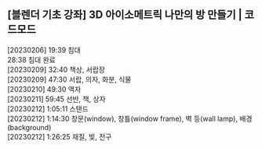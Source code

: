 
## [블렌더 기초 강좌] 3D 아이소메트릭 나만의 방 만들기 | 코드모드  
[20230206] 19:39  침대  
28:38 침대 완료  
[20230209] 32:40 책상, 서랍장  
[20230209] 47:30 서랍, 의자, 화분, 식물  
[20230210] 49:30 액자  
[20230211] 59:45 선반, 책, 상자  
[20230212] 1:05:11 스탠드  
[20230212] 1:14:30 창문(window), 창틀(window frame), 벽 등(wall lamp), 배경(background)    
[20230212] 1:26:25 재질, 빛, 전구  

